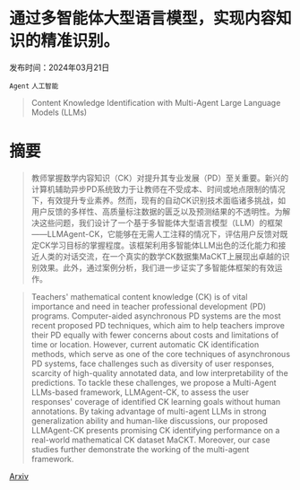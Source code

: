 # 通过多智能体大型语言模型，实现内容知识的精准识别。

发布时间：2024年03月21日

`Agent` `人工智能`

> Content Knowledge Identification with Multi-Agent Large Language Models (LLMs)

# 摘要

> 教师掌握数学内容知识（CK）对提升其专业发展（PD）至关重要。新兴的计算机辅助异步PD系统致力于让教师在不受成本、时间或地点限制的情况下，有效提升专业素养。然而，现有的自动CK识别技术面临诸多挑战，如用户反馈的多样性、高质量标注数据的匮乏以及预测结果的不透明性。为解决这些问题，我们设计了一个基于多智能体大型语言模型（LLM）的框架——LLMAgent-CK，它能够在无需人工注释的情况下，评估用户反馈对既定CK学习目标的掌握程度。该框架利用多智能体LLM出色的泛化能力和接近人类的对话交流，在一个真实的数学CK数据集MaCKT上展现出卓越的识别效果。此外，通过案例分析，我们进一步证实了多智能体框架的有效运作。

> Teachers' mathematical content knowledge (CK) is of vital importance and need in teacher professional development (PD) programs. Computer-aided asynchronous PD systems are the most recent proposed PD techniques, which aim to help teachers improve their PD equally with fewer concerns about costs and limitations of time or location. However, current automatic CK identification methods, which serve as one of the core techniques of asynchronous PD systems, face challenges such as diversity of user responses, scarcity of high-quality annotated data, and low interpretability of the predictions. To tackle these challenges, we propose a Multi-Agent LLMs-based framework, LLMAgent-CK, to assess the user responses' coverage of identified CK learning goals without human annotations. By taking advantage of multi-agent LLMs in strong generalization ability and human-like discussions, our proposed LLMAgent-CK presents promising CK identifying performance on a real-world mathematical CK dataset MaCKT. Moreover, our case studies further demonstrate the working of the multi-agent framework.

[Arxiv](https://arxiv.org/abs/2404.07960)